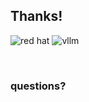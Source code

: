 ## Thanks!

![red hat](static/red-hat-logo-dark.png)
![vllm](static/vllm-logo-text-dark.png)

<!-- .element: style="display: block; height: 15vh; width: 100%"-->

<br>

### questions?

